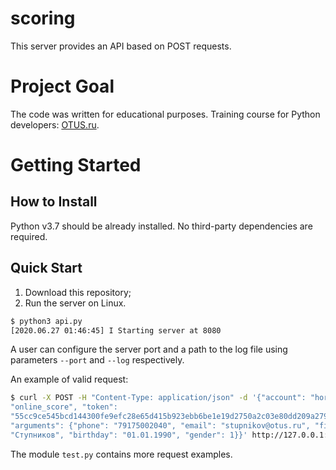 # scoring
This server provides an API based on POST requests.

# Project Goal
The code was written for educational purposes. 
Training course for Python developers: [OTUS.ru](https://otus.ru/lessons/razrabotchik-python/).

# Getting Started
 
## How to Install
Python v3.7 should be already installed. No third-party dependencies are required.

## Quick Start 
1. Download this repository;
2. Run the server on Linux.
```bash
$ python3 api.py
[2020.06.27 01:46:45] I Starting server at 8080
```
A user can configure the server port and a path to the log file using 
parameters `--port` and `--log` respectively.

An example of valid request: 
```bash
$ curl -X POST -H "Content-Type: application/json" -d '{"account": "horns&hoofs", "login": "h&f", "method":
"online_score", "token":
"55cc9ce545bcd144300fe9efc28e65d415b923ebb6be1e19d2750a2c03e80dd209a27954dca045e5bb12418e7d89b6d718a9e35af34e14e1d5bcd",
"arguments": {"phone": "79175002040", "email": "stupnikov@otus.ru", "first_name": "Стансилав", "last_name":
"Ступников", "birthday": "01.01.1990", "gender": 1}}' http://127.0.0.1:8080/method/
```
The module `test.py` contains more request examples. 